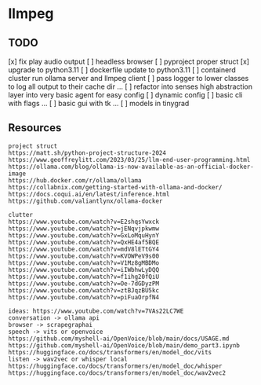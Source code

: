 # llmpeg

## TODO
[x] fix play audio output
[ ] headless browser
[ ] pyproject proper struct
[x] upgrade to python3.11
[ ] dockerfile update to python3.11
[ ] containerd cluster run ollama server and llmpeg client
[ ] pass logger to lower classes to log all output to their cache dir
...
[ ] refactor into senses high abstraction layer into very basic agent for easy config
[ ] dynamic config 
[ ] basic cli with flags
...
[ ] basic gui with tk
...
[ ] models in tinygrad

## Resources

````
project struct 
https://matt.sh/python-project-structure-2024
https://www.geoffreylitt.com/2023/03/25/llm-end-user-programming.html
https://ollama.com/blog/ollama-is-now-available-as-an-official-docker-image
https://hub.docker.com/r/ollama/ollama
https://collabnix.com/getting-started-with-ollama-and-docker/
https://docs.coqui.ai/en/latest/inference.html
https://github.com/valiantlynx/ollama-docker
````

````
clutter
https://www.youtube.com/watch?v=E2shqsYwxck
https://www.youtube.com/watch?v=jENqvjpkwmw
https://www.youtube.com/watch?v=GxLoMquHynY
https://www.youtube.com/watch?v=QxHE4af5BQE
https://www.youtube.com/watch?v=mdV8lETtGY4
https://www.youtube.com/watch?v=KVOWPeV9s00
https://www.youtube.com/watch?v=V1Mz8gMBDMo
https://www.youtube.com/watch?v=iIWbhwLyDQQ
https://www.youtube.com/watch?v=f1ihg20fQiU
https://www.youtube.com/watch?v=Oe-7dGDyzPM
https://www.youtube.com/watch?v=ztBJqzBU5kc
https://www.youtube.com/watch?v=piFuaOrpfN4
````

````
ideas: https://www.youtube.com/watch?v=7VAs22LC7WE
conversation -> ollama api
browser -> scrapegraphai
speech -> vits or openvoice 
https://github.com/myshell-ai/OpenVoice/blob/main/docs/USAGE.md
https://github.com/myshell-ai/OpenVoice/blob/main/demo_part3.ipynb
https://huggingface.co/docs/transformers/en/model_doc/vits
listen -> wav2vec or whisper local 
https://huggingface.co/docs/transformers/en/model_doc/whisper
https://huggingface.co/docs/transformers/en/model_doc/wav2vec2
````
